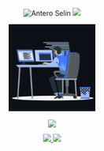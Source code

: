 <p align="center">
  <img src="https://readme-typing-svg.herokuapp.com?font=Kaushan+Script&size=40&duration=3500&color=447FF7&background=FFFFFF00&center=true&vCenter=true&width=650&height=55&lines=It's+Antero+Selin+%F0%9F%91%8B%F0%9F%8F%BB;I+am+a+Software+Developer+%F0%9F%A7%91%F0%9F%8F%BB%E2%80%8D%F0%9F%92%BB;I+have+6%2B+years+of+experience+%F0%9F%93%88;" alt="Antero Selin" width="650" height="55">
  <img src="https://user-images.githubusercontent.com/73097560/115834477-dbab4500-a447-11eb-908a-139a6edaec5c.gif">          
  <p align="center"><img src="logo.gif" width="35%"></p>
</p>

<p align="center" style="margin-bottom: 10px;">
  <img src="https://github-profile-trophy.vercel.app/?username=antero9471&column=7&theme=onedark"/>
</p>

<div align="center">
  <a href="https://github.com/antero9471">
    <img height="180em" src="https://github-readme-stats.vercel.app/api?username=antero9471&hide=contribs&show_icons=true&theme=github_dark&count_private=true&include_all_commits=true&disable_animations=false&hide_border=true">
  <img height="180em" src="https://github-readme-stats.vercel.app/api/top-langs?username=antero9471&show_icons=true&theme=github_dark&langs_count=8&layout=compact&hide_border=true"/>
</div>

